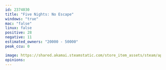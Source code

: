 ```yaml
---
id: 2374030
title: "Five Nights: No Escape"
windows: "true"
mac: "false"
linux: false
positive: 28
negative: 11
estimated_owners: "20000 - 50000"
peak_ccu: 0

image: https://shared.akamai.steamstatic.com/store_item_assets/steam/apps/2374030/header.jpg?t=1731634958
opinions:
---
```

